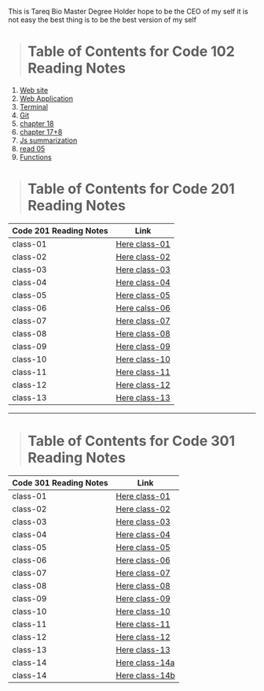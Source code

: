 This is Tareq Bio Master Degree Holder hope to be the CEO of my self it is not easy the best thing is to be the best version of my self


> # Table of Contents for Code 102 Reading Notes
1. [Web site](https://tareqmeg.github.io/reading-notes/02bweb)
2. [Web Application](https://tareqmeg.github.io/reading-notes/02bwebapp)
3. [Terminal](https://tareqmeg.github.io/reading-notes/02bterminal)
4. [Git](https://tareqmeg.github.io/reading-notes/02bgit)
5. [chapter 18](https://tareqmeg.github.io/reading-notes/ch18)
6. [chapter 17+8](https://tareqmeg.github.io/reading-notes/ch178)
7. [Js summarization](https://tareqmeg.github.io/reading-notes/js)
8. [read 05](https://tareqmeg.github.io/reading-notes/read05)
9. [Functions](https://tareqmeg.github.io/reading-notes/06a)


> # Table of Contents for Code 201 Reading Notes

Code 201 Reading Notes | Link 
------------ | ------------- 
class-01 |  [Here class-01](https://tareqmeg.github.io/reading-notes/class-01read)
class-02 |  [Here class-02](https://tareqmeg.github.io/reading-notes/class-02)
class-03 |  [Here class-03](https://tareqmeg.github.io/reading-notes/201/class03read)
class-04 | [Here class-04](201/class-04read.md)
class-05 | [Here class-05](201/class-05read.md)
class-06 | [Here calss-06](201/class-06read.md)
class-07 | [Here class-07](201/class-07read.md)
class-08 | [Here class-08](201/class-08read.md)
class-09 | [Here class-09](201/class-09read.md)
class-10 | [Here class-10](201/class-10read.md)
class-11 | [Here class-11](201/calss-11read.md)
class-12 | [Here class-12](201/class-12read.md)
class-13 | [Here class-13](201/class-13read.md)

----


> # Table of Contents for Code 301 Reading Notes

Code 301 Reading Notes | Link 
------------ | ------------- 
class-01 |  [Here class-01](https://tareqmeg.github.io/reading-notes/301/read-01)
class-02 |  [Here class-02](301/read-02.md)
class-03 |  [Here class-03](301/read-03.md)
class-04 |  [Here class-04](301/read-04.md)
class-05 |  [Here class-05](301/read-05.md)
class-06 |  [Here class-06](301/read-06.md)
class-07 |  [Here class-07](301/read-07.md)
class-08 |  [Here class-08](301/read-08.md)
class-09 |  [Here class-09](301/read-09.md)
class-10 |  [Here class-10](301/read-10.md)
class-11 |  [Here class-11](301/read-11.md)
class-12 |  [Here class-12](301/read-12.md)
class-13 |  [Here class-13](301/read-13.md)
class-14 |  [Here class-14a](301/read-14a.md)
class-14 |  [Here class-14b](301/read-14b.md)


